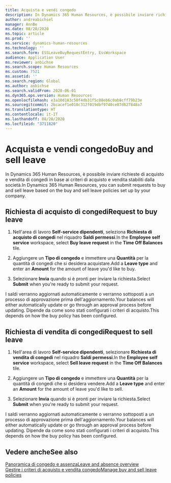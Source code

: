 ```yaml
---
title: Acquista e vendi congedo
description: In Dynamics 365 Human Resources, è possibile inviare richieste di acquisto e vendita di congedi in base ai criteri di acquisto e vendita stabiliti dalla società.
author: andreabichsel
manager: AnnBe
ms.date: 08/20/2020
ms.topic: article
ms.prod: ''
ms.service: dynamics-human-resources
ms.technology: ''
ms.search.form: ESSLeaveBuyRequestEntry, EssWorkspace
audience: Application User
ms.reviewer: anbichse
ms.search.scope: Human Resources
ms.custom: 7521
ms.assetid: ''
ms.search.region: Global
ms.author: anbichse
ms.search.validFrom: 2020-06-01
ms.dyn365.ops.version: Human Resources
ms.openlocfilehash: e3a10d183c50f4db31f5c08eb6c0ab8cff79b23e
ms.sourcegitcommit: 2bcacef1e010c312f019dbf9740ce87d627848a7
ms.translationtype: HT
ms.contentlocale: it-IT
ms.lasthandoff: 08/20/2020
ms.locfileid: "3711820"
---
```

# <a name="buy-and-sell-leave"></a><span data-ttu-id="2322b-103">Acquista e vendi congedo</span><span class="sxs-lookup"><span data-stu-id="2322b-103">Buy and sell leave</span></span>

<span data-ttu-id="2322b-104">In Dynamics 365 Human Resources, è possibile inviare richieste di acquisto e vendita di congedi in base ai criteri di acquisto e vendita stabiliti dalla società.</span><span class="sxs-lookup"><span data-stu-id="2322b-104">In Dynamics 365 Human Resources, you can submit requests to buy and sell leave based on the buy and sell leave policies set up by your company.</span></span>  

## <a name="request-to-buy-leave"></a><span data-ttu-id="2322b-105">Richiesta di acquisto di congedi</span><span class="sxs-lookup"><span data-stu-id="2322b-105">Request to buy leave</span></span>

1. <span data-ttu-id="2322b-106">Nell'area di lavoro **Self-service dipendenti**, seleziona **Richiesta di acquisto di congedi** nel riquadro **Saldi permessi**.</span><span class="sxs-lookup"><span data-stu-id="2322b-106">In the **Employee self service** workspace, select **Buy leave request** in the **Time Off Balances** tile.</span></span> 

2. <span data-ttu-id="2322b-107">Aggiungere un **Tipo di congedo** e immettere una **Quantità** per la quantità di congedi che si desidera acquistare.</span><span class="sxs-lookup"><span data-stu-id="2322b-107">Add a **Leave type** and enter an **Amount** for the amount of leave you'd like to buy.</span></span> 

3. <span data-ttu-id="2322b-108">Selezionare **Invia** quando si è pronti per inviare la richiesta.</span><span class="sxs-lookup"><span data-stu-id="2322b-108">Select **Submit** when you're ready to submit your request.</span></span> 

<span data-ttu-id="2322b-109">I saldi verranno aggiornati automaticamente o verranno sottoposti a un processo di approvazione prima dell'aggiornamento.</span><span class="sxs-lookup"><span data-stu-id="2322b-109">Your balances will either automatically update or go through an approval process before updating.</span></span> <span data-ttu-id="2322b-110">Dipende da come sono stati configurati i criteri di acquisto.</span><span class="sxs-lookup"><span data-stu-id="2322b-110">This depends on how the buy policy has been configured.</span></span>

## <a name="request-to-sell-leave"></a><span data-ttu-id="2322b-111">Richiesta di vendita di congedi</span><span class="sxs-lookup"><span data-stu-id="2322b-111">Request to sell leave</span></span>

1. <span data-ttu-id="2322b-112">Nell'area di lavoro **Self-service dipendenti**, selezionare **Richiesta di vendita di congedi** nel riquadro **Saldi permessi**.</span><span class="sxs-lookup"><span data-stu-id="2322b-112">In the **Employee self service** workspace, select **Sell leave request** in the **Time Off Balances** tile.</span></span> 

2. <span data-ttu-id="2322b-113">Aggiungere un **Tipo di congedo** e immettere una **Quantità** per la quantità di congedi che si desidera vendere.</span><span class="sxs-lookup"><span data-stu-id="2322b-113">Add a **Leave type** and enter an **Amount** for the amount of leave you'd like to sell.</span></span> 

3. <span data-ttu-id="2322b-114">Selezionare **Invia** quando si è pronti per inviare la richiesta.</span><span class="sxs-lookup"><span data-stu-id="2322b-114">Select **Submit** when you're ready to submit your request.</span></span>

<span data-ttu-id="2322b-115">I saldi verranno aggiornati automaticamente o verranno sottoposti a un processo di approvazione prima dell'aggiornamento.</span><span class="sxs-lookup"><span data-stu-id="2322b-115">Your balances will either automatically update or go through an approval process before updating.</span></span> <span data-ttu-id="2322b-116">Dipende da come sono stati configurati i criteri di acquisto.</span><span class="sxs-lookup"><span data-stu-id="2322b-116">This depends on how the buy policy has been configured.</span></span>

## <a name="see-also"></a><span data-ttu-id="2322b-117">Vedere anche</span><span class="sxs-lookup"><span data-stu-id="2322b-117">See also</span></span>

[<span data-ttu-id="2322b-118">Panoramica di congedo e assenza</span><span class="sxs-lookup"><span data-stu-id="2322b-118">Leave and absence overview</span></span>](hr-leave-and-absence-overview.md)</br>
[<span data-ttu-id="2322b-119">Gestire i criteri di acquisto e vendita congedo</span><span class="sxs-lookup"><span data-stu-id="2322b-119">Manage buy and sell leave policies</span></span>](hr-leave-and-absence-manage-buy-and-sell-leave-policies.md)
